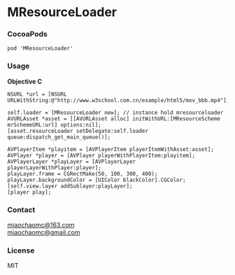 # MResourceLoader

### CocoaPods

`pod 'MResourceLoader'`

### Usage

**Objective C**

```Objc
NSURL *url = [NSURL URLWithString:@"http://www.w3school.com.cn/example/html5/mov_bbb.mp4"];

self.loader = [MResourceLoader new]; // instance hold mresourceloader
AVURLAsset *asset = [[AVURLAsset alloc] initWithURL:[MResourceScheme mrSchemeURL:url] options:nil];
[asset.resourceLoader setDelegate:self.loader queue:dispatch_get_main_queue()];

AVPlayerItem *playitem = [AVPlayerItem playerItemWithAsset:asset];
AVPlayer *player = [AVPlayer playerWithPlayerItem:playitem];
AVPlayerLayer *playLayer = [AVPlayerLayer playerLayerWithPlayer:player];
playLayer.frame = CGRectMake(50, 100, 300, 400);
playLayer.backgroundColor = [UIColor blackColor].CGColor;
[self.view.layer addSublayer:playLayer];
[player play];
```
### Contact

miaochaomc@163.com  
miaochaomc@gmail.com

### License

MIT
